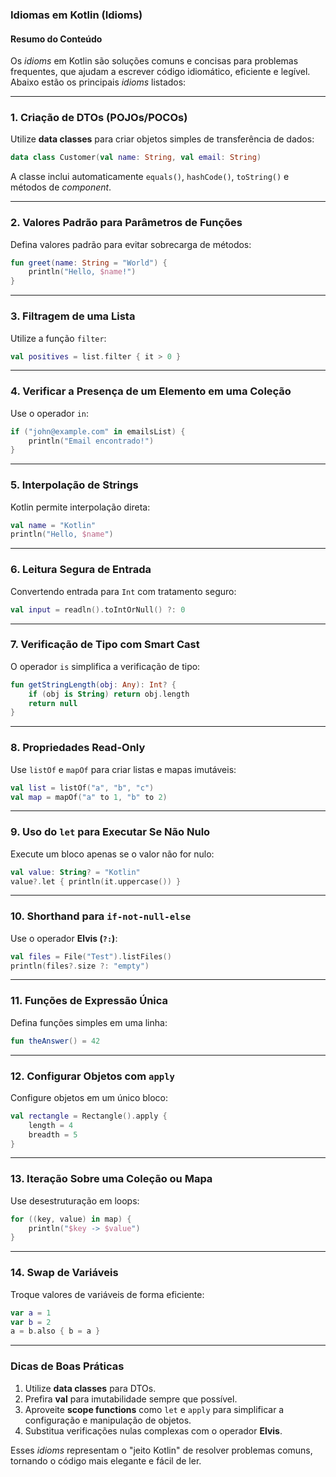 ### **Idiomas em Kotlin (Idioms)**

#### **Resumo do Conteúdo**
Os *idioms* em Kotlin são soluções comuns e concisas para problemas frequentes, que ajudam a escrever código idiomático, eficiente e legível. Abaixo estão os principais *idioms* listados:

---

### **1. Criação de DTOs (POJOs/POCOs)**
Utilize **data classes** para criar objetos simples de transferência de dados:
```kotlin
data class Customer(val name: String, val email: String)
```
A classe inclui automaticamente `equals()`, `hashCode()`, `toString()` e métodos de *component*.

---

### **2. Valores Padrão para Parâmetros de Funções**
Defina valores padrão para evitar sobrecarga de métodos:
```kotlin
fun greet(name: String = "World") {
    println("Hello, $name!")
}
```

---

### **3. Filtragem de uma Lista**
Utilize a função `filter`:
```kotlin
val positives = list.filter { it > 0 }
```

---

### **4. Verificar a Presença de um Elemento em uma Coleção**
Use o operador `in`:
```kotlin
if ("john@example.com" in emailsList) {
    println("Email encontrado!")
}
```

---

### **5. Interpolação de Strings**
Kotlin permite interpolação direta:
```kotlin
val name = "Kotlin"
println("Hello, $name")
```

---

### **6. Leitura Segura de Entrada**
Convertendo entrada para `Int` com tratamento seguro:
```kotlin
val input = readln().toIntOrNull() ?: 0
```

---

### **7. Verificação de Tipo com Smart Cast**
O operador `is` simplifica a verificação de tipo:
```kotlin
fun getStringLength(obj: Any): Int? {
    if (obj is String) return obj.length
    return null
}
```

---

### **8. Propriedades Read-Only**
Use `listOf` e `mapOf` para criar listas e mapas imutáveis:
```kotlin
val list = listOf("a", "b", "c")
val map = mapOf("a" to 1, "b" to 2)
```

---

### **9. Uso do `let` para Executar Se Não Nulo**
Execute um bloco apenas se o valor não for nulo:
```kotlin
val value: String? = "Kotlin"
value?.let { println(it.uppercase()) }
```

---

### **10. Shorthand para `if-not-null-else`**
Use o operador **Elvis (`?:`)**:
```kotlin
val files = File("Test").listFiles()
println(files?.size ?: "empty")
```

---

### **11. Funções de Expressão Única**
Defina funções simples em uma linha:
```kotlin
fun theAnswer() = 42
```

---

### **12. Configurar Objetos com `apply`**
Configure objetos em um único bloco:
```kotlin
val rectangle = Rectangle().apply {
    length = 4
    breadth = 5
}
```

---

### **13. Iteração Sobre uma Coleção ou Mapa**
Use desestruturação em loops:
```kotlin
for ((key, value) in map) {
    println("$key -> $value")
}
```

---

### **14. Swap de Variáveis**
Troque valores de variáveis de forma eficiente:
```kotlin
var a = 1
var b = 2
a = b.also { b = a }
```

---

### **Dicas de Boas Práticas**
1. Utilize **data classes** para DTOs.
2. Prefira **val** para imutabilidade sempre que possível.
3. Aproveite **scope functions** como `let` e `apply` para simplificar a configuração e manipulação de objetos.
4. Substitua verificações nulas complexas com o operador **Elvis**.

Esses *idioms* representam o "jeito Kotlin" de resolver problemas comuns, tornando o código mais elegante e fácil de ler.